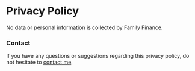 # Privacy Policy

No data or personal information is collected by Family Finance.

### Contact

If you have any questions or suggestions regarding this privacy policy, do not hesitate to [contact me](mailto:anton.avdeev.developer@gmail.com).
